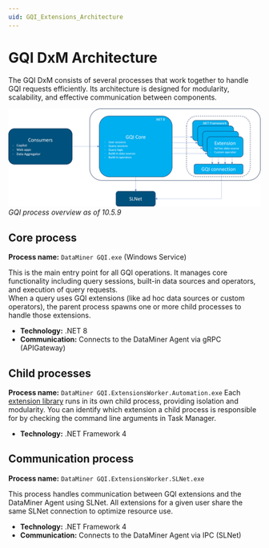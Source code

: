```yaml
---
uid: GQI_Extensions_Architecture
---
```


# GQI DxM Architecture

The GQI DxM consists of several processes that work together to handle GQI requests efficiently. Its architecture is designed for modularity, scalability, and effective communication between components.

![Architecture](../../images/GQIArchitecture.png)
<br>*GQI process overview as of 10.5.9*

## Core process

**Process name:** `DataMiner GQI.exe` (Windows Service)

This is the main entry point for all GQI operations. It manages core functionality including query sessions, built-in data sources and operators, and execution of query requests.  
When a query uses GQI extensions (like ad hoc data sources or custom operators), the parent process spawns one or more child processes to handle those extensions.

- **Technology:** .NET 8  
- **Communication:** Connects to the DataMiner Agent via gRPC (APIGateway)

## Child processes

**Process name:** `DataMiner GQI.ExtensionsWorker.Automation.exe`
Each [extension library](xref:GQI_Extension_Libraries) runs in its own child process, providing isolation and modularity. You can identify which extension a child process is responsible for by checking the command line arguments in Task Manager.

- **Technology:** .NET Framework 4

## Communication process

**Process name:** `DataMiner GQI.ExtensionsWorker.SLNet.exe`

This process handles communication between GQI extensions and the DataMiner Agent using SLNet. All extensions for a given user share the same SLNet connection to optimize resource use.

- **Technology:** .NET Framework 4  
- **Communication:** Connects to the DataMiner Agent via IPC (SLNet)
